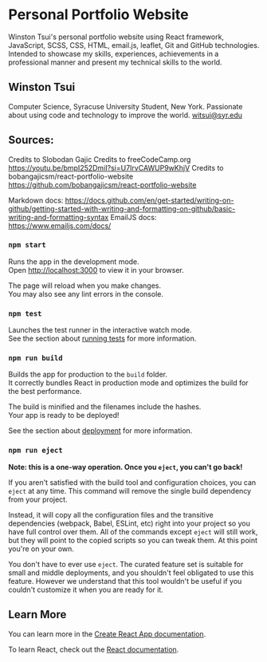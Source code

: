 # Personal Portfolio Website
Winston Tsui's personal portfolio website using React framework, JavaScript, SCSS, CSS, HTML, email.js, leaflet, Git and GitHub technologies. Intended to showcase my skills, experiences, achievements in a professional manner and present my technical skills to
the world.

## Winston Tsui
Computer Science, Syracuse University Student, New York.
Passionate about using code and technology to improve the world.
witsui@syr.edu

## Sources:
Credits to Slobodan Gajic
Credits to freeCodeCamp.org https://youtu.be/bmpI252DmiI?si=U7IrvCAWUP9wKhjV
Credits to bobangajicsm/react-portfolio-website https://github.com/bobangajicsm/react-portfolio-website


Markdown docs: https://docs.github.com/en/get-started/writing-on-github/getting-started-with-writing-and-formatting-on-github/basic-writing-and-formatting-syntax
EmailJS docs: https://www.emailjs.com/docs/

### `npm start`

Runs the app in the development mode.\
Open [http://localhost:3000](http://localhost:3000) to view it in your browser.

The page will reload when you make changes.\
You may also see any lint errors in the console.

### `npm test`

Launches the test runner in the interactive watch mode.\
See the section about [running tests](https://facebook.github.io/create-react-app/docs/running-tests) for more information.

### `npm run build`

Builds the app for production to the `build` folder.\
It correctly bundles React in production mode and optimizes the build for the best performance.

The build is minified and the filenames include the hashes.\
Your app is ready to be deployed!

See the section about [deployment](https://facebook.github.io/create-react-app/docs/deployment) for more information.

### `npm run eject`

**Note: this is a one-way operation. Once you `eject`, you can't go back!**

If you aren't satisfied with the build tool and configuration choices, you can `eject` at any time. This command will remove the single build dependency from your project.

Instead, it will copy all the configuration files and the transitive dependencies (webpack, Babel, ESLint, etc) right into your project so you have full control over them. All of the commands except `eject` will still work, but they will point to the copied scripts so you can tweak them. At this point you're on your own.

You don't have to ever use `eject`. The curated feature set is suitable for small and middle deployments, and you shouldn't feel obligated to use this feature. However we understand that this tool wouldn't be useful if you couldn't customize it when you are ready for it.

## Learn More

You can learn more in the [Create React App documentation](https://facebook.github.io/create-react-app/docs/getting-started).

To learn React, check out the [React documentation](https://reactjs.org/).